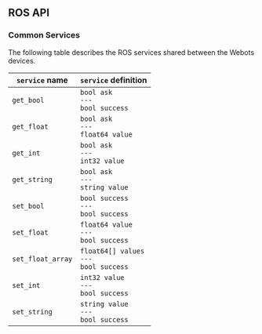 ## ROS API

### Common Services

The following table describes the ROS services shared between the Webots devices.

| `service` name | `service` definition |
| --- | --- |
| `get_bool` | `bool ask`<br/>`---`<br/>`bool success` |
| `get_float` | `bool ask`<br/>`---`<br/>`float64 value` |
| `get_int` | `bool ask`<br/>`---`<br/>`int32 value` |
| `get_string` | `bool ask`<br/>`---`<br/>`string value` |
| `set_bool` | `bool success`<br/>`---`<br/>`bool success` |
| `set_float` | `float64 value`<br/>`---`<br/>`bool success` |
| `set_float_array` | `float64[] values`<br/>`---`<br/>`bool success` |
| `set_int` | `int32 value`<br/>`---`<br/>`bool success` |
| `set_string` | `string value`<br/>`---`<br/>`bool success` |
